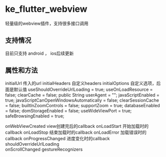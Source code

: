 # ke_flutter_webview
轻量级的webview插件，支持很多接口调用

## 支持情况
目前只支持 android ， ios后续更新

## 属性和方法
initialUrl    传入的url
initialHeaders  自定义headers
initialOptions  自定义选项，后面是默认值
    useShouldOverrideUrlLoading = true;
    useOnLoadResource = false;
    clearCache = false;
    public String userAgent = "";
    javaScriptEnabled = true;
    javaScriptCanOpenWindowsAutomatically = false;
    clearSessionCache = false;
    builtInZoomControls = false;
    supportZoom = true;
    databaseEnabled = false;
    domStorageEnabled = false;
    useWideViewPort = true;
    safeBrowsingEnabled = true;

onWebViewCreated  view创建完后的callback
onLoadStart       开始加载时的callback
onLoadStop        结束加载时的callback
onLoadError       加载错误时的callback
onProgressChanged 进度变化时的callback
shouldOverrideUrlLoading  
onScrollChanged
gestureRecognizers

